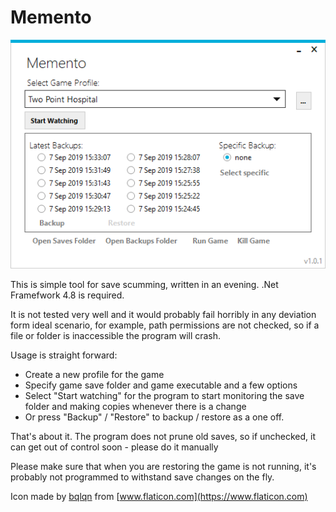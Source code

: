 # Memento

![Main UI](Images/main01.png)

This is simple tool for save scumming, written in an evening. .Net Framefwork 4.8 is required.

It is not tested very well and it would probably fail horribly in any deviation form ideal scenario, for example, path permissions are not checked, so if a file or folder is inaccessible the program will crash.

Usage is straight forward:
- Create a new profile for the game
- Specify game save folder and game executable and a few options
- Select "Start watching" for the program to start monitoring the save folder and making copies whenever there is a change
- Or press "Backup" / "Restore" to backup / restore as a one off.

That's about it. The program does not prune old saves, so if unchecked, it can get out of control soon - please do it manually

Please make sure that when you are restoring the game is not running, it's probably not programmed to withstand save changes on the fly.

Icon made by [bqlqn](https://www.flaticon.com/authors/bqlqn) from [www.flaticon.com](https://www.flaticon.com)
